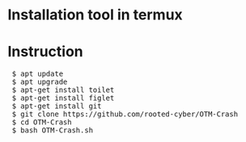 # Installation tool in termux


# Instruction

<pre> $ apt update
 $ apt upgrade
 $ apt-get install toilet
 $ apt-get install figlet
 $ apt-get install git
 $ git clone https://github.com/rooted-cyber/OTM-Crash
 $ cd OTM-Crash
 $ bash OTM-Crash.sh
 </pre>